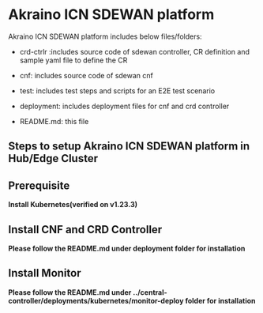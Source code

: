 # Akraino ICN SDEWAN platform

Akraino ICN SDEWAN platform includes below files/folders:

* crd-ctrlr :includes source code of sdewan controller, CR definition and sample yaml file to define the CR

* cnf: includes source code of sdewan cnf

* test: includes test steps and scripts for an E2E test scenario

* deployment: includes deployment files for cnf and crd controller

* README.md: this file

## Steps to setup Akraino ICN SDEWAN platform in Hub/Edge Cluster

## Prerequisite
**Install Kubernetes(verified on v1.23.3)**

## Install CNF and CRD Controller
**Please follow the README.md under deployment folder for installation**

## Install Monitor
**Please follow the README.md under ../central-controller/deployments/kubernetes/monitor-deploy folder for installation**
